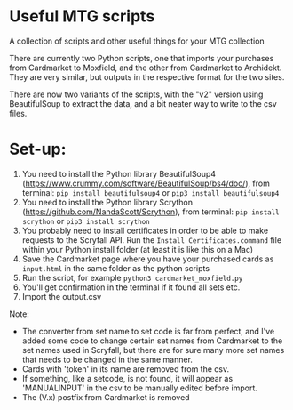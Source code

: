 # Useful MTG scripts
A collection of scripts and other useful things for your MTG collection

There are currently two Python scripts, one that imports your purchases from Cardmarket to Moxfield, and the other from Cardmarket to Archidekt. They are very similar, but outputs in the respective format for the two sites.

There are now two variants of the scripts, with the "v2" version using BeautifulSoup to extract the data, and a bit neater way to write to the csv files. 

# Set-up:
1) You need to install the Python library BeautifulSoup4 (https://www.crummy.com/software/BeautifulSoup/bs4/doc/), from terminal: `pip install beautifulsoup4` or `pip3 install beautifulsoup4`
2) You need to install the Python library Scrython (https://github.com/NandaScott/Scrython), from terminal: `pip install scrython` or `pip3 install scrython`
3) You probably need to install certificates in order to be able to make requests to the Scryfall API. Run the `Install Certificates.command` file within your Python install folder (at least it is like this on a Mac)
4) Save the Cardmarket page where you have your purchased cards as `input.html` in the same folder as the python scripts
5) Run the script, for example `python3 cardmarket_moxfield.py`
6) You'll get confirmation in the terminal if it found all sets etc.
7) Import the output.csv

Note: 
* The converter from set name to set code is far from perfect, and I've added some code to change certain set names from Cardmarket to the set names used in Scryfall, but there are for sure many more set names that needs to be changed in the same manner.
* Cards with 'token' in its name are removed from the csv.
* If something, like a setcode, is not found, it will appear as 'MANUALINPUT' in the csv to be manually edited before import.
* The (V.x) postfix from Cardmarket is removed
